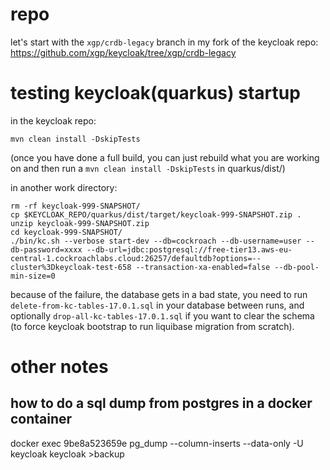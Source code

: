 # repo

let's start with the `xgp/crdb-legacy` branch in my fork of the keycloak repo: https://github.com/xgp/keycloak/tree/xgp/crdb-legacy

# testing keycloak(quarkus) startup

in the keycloak repo:
```
mvn clean install -DskipTests
```
(once you have done a full build, you can just rebuild what you are working on and then run a `mvn clean install -DskipTests` in quarkus/dist/)

in another work directory:
```
rm -rf keycloak-999-SNAPSHOT/
cp $KEYCLOAK_REPO/quarkus/dist/target/keycloak-999-SNAPSHOT.zip .
unzip keycloak-999-SNAPSHOT.zip
cd keycloak-999-SNAPSHOT/
./bin/kc.sh --verbose start-dev --db=cockroach --db-username=user --db-password=xxxx --db-url=jdbc:postgresql://free-tier13.aws-eu-central-1.cockroachlabs.cloud:26257/defaultdb?options=--cluster%3Dkeycloak-test-658 --transaction-xa-enabled=false --db-pool-min-size=0
```

because of the failure, the database gets in a bad state, you need to run `delete-from-kc-tables-17.0.1.sql` in your database between runs, and optionally `drop-all-kc-tables-17.0.1.sql` if you want to clear the schema (to force keycloak bootstrap to run liquibase migration from scratch).



# other notes

## how to do a sql dump from postgres in a docker container

docker exec 9be8a523659e pg_dump --column-inserts --data-only -U keycloak keycloak >backup

